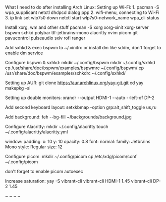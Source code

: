 What I need to do after installing Arch Linux:
  Setting up Wi-Fi:
    1. pacman -S wpa_supplicant netctl dhdpcd dialog ppp 
    2. wifi-menu, connecting to Wi-Fi
    3. ip link set wlp7s0 down
       netctl start wlp7s0-network_name
       wpa_cli status

  Install xorg, wm and other stuff
  pacman -S xorg xorg-xinit xorg-server bspwm sxhkd polybar ttf-jetbrains-mono alacritty nvim picom git pavucontrol pulseaudio sxiv rofi ranger

  Add sxhkd & exec bspwm to  ~/.xinitrc or install dm like sddm, don't forget to enable dm service 

  Configure bspwm & sxhkd:
  mkdir ~/.config/bspwm
  mkdir ~/.config/sxhkd
  cp /usr/share/doc/bspwm/examples/bspwmrc ~/.config/bspwm/
  cp /usr/share/doc/bspwm/examples/sxhkdrc ~/.config/sxhkd/

  Setting up AUR:
  git clone https://aur.archlinux.org/yay-git.git
  cd yay
  makepkg -si

  Setting up double monitors:
  xrandr --output HDMI-1 --auto --left-of DP-2

  Add second keyboard layout:
  setxkbmap -option grp:alt_shift_toggle us,ru

  Add background:
  feh --bg-fill ~/backgrounds/background.jpg

  Configure Alacritty:
  mkdir ~/.config/alacritty
  touch ~/.config/alacritty/alacritty.yml
  
  window:
    padding:
      x: 10
      y: 10
    opacity: 0.8
  font:
    normal:
      family: Jetbrains Mono
      style: Regular
    size: 12

	
  Configure picom:
  mkdir ~/.config/picom
  cp /etc/xdg/picom/conf ~/.config/picom

  don't forget to enable picom autoexec

  Increase saturation:
  yay -S vibrant-cli
  vibrant-cli HDMI-1 1.45
  vibrant-cli DP-2 1.45

~
~
~
~


